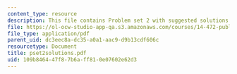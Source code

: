```yaml
---
content_type: resource
description: This file contains Problem set 2 with suggested solutions.
file: https://ol-ocw-studio-app-qa.s3.amazonaws.com/courses/14-472-public-economics-ii-spring-2004/109b846447f87b6aff810e07602e62d3_pset2solutions.pdf
file_type: application/pdf
parent_uid: dc3eec8a-dc35-a0a1-aac9-d9b13cdf606c
resourcetype: Document
title: pset2solutions.pdf
uid: 109b8464-47f8-7b6a-ff81-0e07602e62d3
---
```

